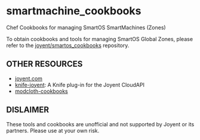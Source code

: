 smartmachine_cookbooks
======================

Chef Cookbooks for managing SmartOS SmartMachines (Zones)

To obtain cookbooks and tools for managing SmartOS Global Zones, please refer to the [joyent/smartos_cookbooks](https://github.com/joyent/smartos_cookbooks) repository.

OTHER RESOURCES
---------------

* [joyent.com](http://www.joyent.com)
* [knife-joyent](https://github.com/kevinykchan/knife-joyent): A Knife plug-in for the Joyent CloudAPI
* [modcloth-cookbooks](https://github.com/modcloth-cookbooks)

DISLAIMER
---------

These tools and cookbooks are unofficial and not supported by Joyent or its partners.  Please use at your own risk.

